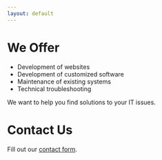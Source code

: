 ```yaml
---
layout: default
---
```


# [](#offer) We Offer
* Development of websites
* Development of customized software
* Maintenance of existing systems
* Technical troubleshooting

We want to help you find solutions to your IT issues.

# [](#contact) Contact Us
<div id="wufoo-z1gisdnz0l66zx0">
Fill out our <a href="https://vjdata.wufoo.com/forms/z1gisdnz0l66zx0">contact form</a>.
</div>
<script type="text/javascript">var z1gisdnz0l66zx0;(function(d, t) {
var s = d.createElement(t), options = {
'userName':'vjdata',
'formHash':'z1gisdnz0l66zx0',
'autoResize':true,
'height':'500',
'async':true,
'host':'wufoo.com',
'header':'show',
'ssl':true};
s.src = ('https:' == d.location.protocol ? 'https://' : 'http://') + 'www.wufoo.com/scripts/embed/form.js';
s.onload = s.onreadystatechange = function() {
var rs = this.readyState; if (rs) if (rs != 'complete') if (rs != 'loaded') return;
try { z1gisdnz0l66zx0 = new WufooForm();z1gisdnz0l66zx0.initialize(options);z1gisdnz0l66zx0.display(); } catch (e) {}};
var scr = d.getElementsByTagName(t)[0], par = scr.parentNode; par.insertBefore(s, scr);
})(document, 'script');</script>

